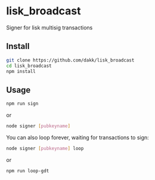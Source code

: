 # lisk_broadcast
Signer for lisk multisig transactions


## Install

```bash
git clone https://github.com/dakk/lisk_broadcast
cd lisk_broadcast
npm install
```

## Usage

```bash
npm run sign
```

or

```bash
node signer [pubkeyname]
```

You can also loop forever, waiting for transactions to sign:

```bash
node signer [pubkeyname] loop
```

or

```bash
npm run loop-gdt
```
